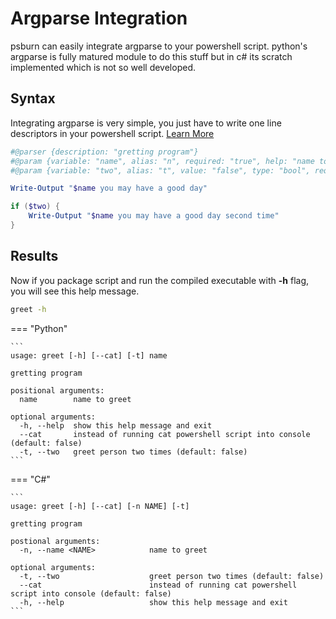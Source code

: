 # Argparse Integration

psburn can easily integrate argparse to your powershell script. python's argparse is fully matured module to do this stuff but in c# its scratch implemented which is not so well developed.

## Syntax

Integrating argparse is very simple, you just have to write one line descriptors in your powershell script. [Learn More](/psburn/documentation/argparse/)

```ps1
#@parser {description: "gretting program"}
#@param {variable: "name", alias: "n", required: "true", help: "name to greet"}
#@param {variable: "two", alias: "t", value: "false", type: "bool", required: "false", help: "greet person two times"}

Write-Output "$name you may have a good day"

if ($two) {
	Write-Output "$name you may have a good day second time"
}
```

## Results

Now if you package script and run the compiled executable with **-h** flag, you will see this help message.

```bash
greet -h
```
	
=== "Python"

	```
	usage: greet [-h] [--cat] [-t] name

	gretting program

	positional arguments:
	  name        name to greet

	optional arguments:
	  -h, --help  show this help message and exit
	  --cat       instead of running cat powershell script into console (default: false)
	  -t, --two   greet person two times (default: false)
	```

=== "C#"

	```
	usage: greet [-h] [--cat] [-n NAME] [-t]

	gretting program

	postional arguments:
	  -n, --name <NAME>            name to greet

	optional arguments:
	  -t, --two                    greet person two times (default: false)
	  --cat                        instead of running cat powershell script into console (default: false)
	  -h, --help                   show this help message and exit
	```